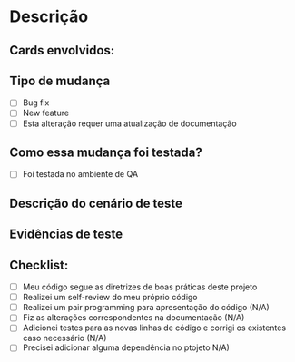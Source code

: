 # Descrição

## Cards envolvidos:

## Tipo de mudança

- [ ] Bug fix
- [ ] New feature
- [ ] Esta alteração requer uma atualização de documentação

## Como essa mudança foi testada?

- [ ] Foi testada no ambiente de QA

## Descrição do cenário de teste

## Evidências de teste

## Checklist:

- [ ] Meu código segue as diretrizes de boas práticas deste projeto
- [ ] Realizei um self-review do meu próprio código
- [ ] Realizei um pair programming para apresentação do código (N/A)
- [ ] Fiz as alterações correspondentes na documentação (N/A)
- [ ] Adicionei testes para as novas linhas de código e corrigi os existentes caso necessário (N/A)
- [ ] Precisei adicionar alguma dependência no ptojeto N/A)